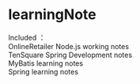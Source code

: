 # learningNote  
Included ：   
OnlineRetailer Node.js working notes  
TenSquare Spring Development notes  
MyBatis learning notes  
Spring learning notes   
  